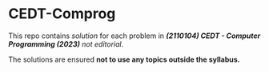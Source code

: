 # CEDT-Comprog
This repo contains _solution_ for each problem in **_(2110104) CEDT - Computer Programming (2023)_** _not editorial_.

The solutions are ensured **not to use any topics outside the syllabus.**
